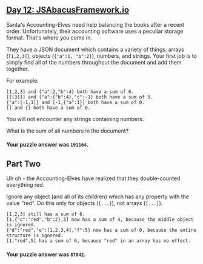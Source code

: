 ## [Day 12: JSAbacusFramework.io](https://adventofcode.com/2015/day/12)

Santa's Accounting-Elves need help balancing the books after a recent order. Unfortunately, their
accounting software uses a peculiar storage format. That's where you come in.

They have a JSON document which contains a variety of things: arrays (`[1,2,3]`),
objects (`{"a":1, "b":2}`), numbers, and strings. Your first job is to simply find all of the
numbers throughout the document and add them together.

For example:

    [1,2,3] and {"a":2,"b":4} both have a sum of 6.
    [[[3]]] and {"a":{"b":4},"c":-1} both have a sum of 3.
    {"a":[-1,1]} and [-1,{"a":1}] both have a sum of 0.
    [] and {} both have a sum of 0.

You will not encounter any strings containing numbers.

What is the sum of all numbers in the document?

#### Your puzzle answer was `191164`.

## Part Two

Uh oh - the Accounting-Elves have realized that they double-counted everything red.

Ignore any object (and all of its children) which has any property with the value "red". Do this
only for objects (`{...}`), not arrays (`[...]`).

    [1,2,3] still has a sum of 6.
    [1,{"c":"red","b":2},3] now has a sum of 4, because the middle object is ignored.
    {"d":"red","e":[1,2,3,4],"f":5} now has a sum of 0, because the entire structure is ignored.
    [1,"red",5] has a sum of 6, because "red" in an array has no effect.

#### Your puzzle answer was `87842`.